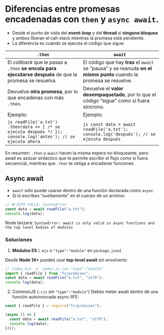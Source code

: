 # Diferencias entre promesas encadenadas con `then` y `async await`.

- Desde el punto de vista del **event-loop** y del **thread** sí **ninguno bloquea** y ambos liberan el call-stack mientras la promesa está pendiente.
- La diferencia es cuándo se ejecuta el código que sigue:

| `.then`                                                                                                        | `await`                                                                                                            |
| -------------------------------------------------------------------------------------------------------------- | ------------------------------------------------------------------------------------------------------------------ |
| El _callback_ que le pasas a `.then` **se encola para ejecutarse después** de que la promesa se resuelva.      | El código que hay **tras** el `await` se “pausa” y se reanuda **en el mismo punto** cuando la promesa se resuelve. |
| Devuelve **otra promesa**, por lo que encadenas con más `.then`.                                               | Devuelve el **valor desempaquetado**, por lo que el código “sigue” como si fuera síncrono.                         |
| Ejemplo:                                                                                                       | Ejemplo:                                                                                                           |
| `js readFile('a.txt') .then(data => { /* se ejecuta después */ }); console.log('antes'); // se ejecuta ahora ` | `js const data = await readFile('a.txt'); console.log('después'); // se ejecuta después `                          |

En resumen: `.then` y `await` hacen la misma espera no-bloqueante, pero await es azúcar sintáctico que te permite escribir el flujo como si fuera secuencial, mientras que `.then` te obliga a encadenar funciones.

## Async await

- `await` sólo puede usarse dentro de una función declarada como `async`.
- Si lo escribes “sueltamente” en el cuerpo de un archivo:

```js
// ❌ ESTO FALLA: SyntaxError
const data = await readFile("a.txt");
console.log(data);
```

Node lanzará:
`SyntaxError: await is only valid in async functions and the top level bodies of modules`

### Soluciones

1. **Módulos ES** (`.mjs` o `"type":"module"` en `package.json`)

Desde **Node 14+** puedes usar **top-level await** sin envolverlo:

```js
// index.mjs  o  index.js con "type":"module"
import { readFile } from "fs/promises";
const data = await readFile("a.txt", "utf8");
console.log(data);
```

2. CommonJS (`.cjs` sin `"type":"module"`)
   Debes meter await dentro de una función autoinvocada async IIFE:

```js
const { readFile } = require("fs/promises");

(async () => {
  const data = await readFile("a.txt", "utf8");
  console.log(data);
})();
```
